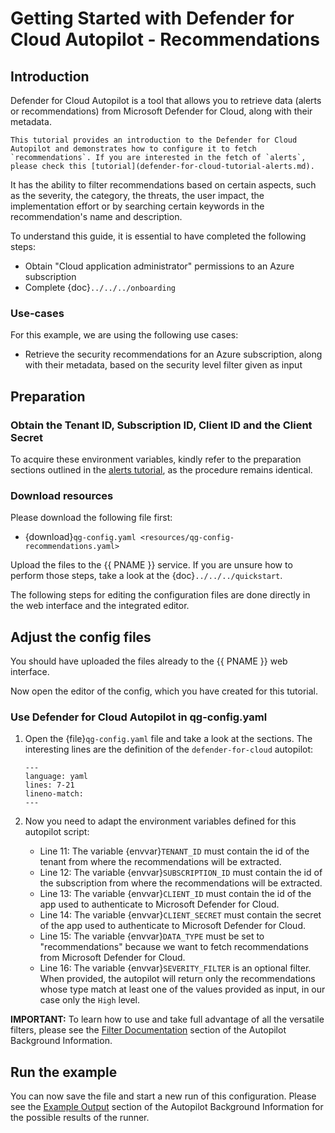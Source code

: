 <!--
SPDX-FileCopyrightText: 2024 grow platform GmbH

SPDX-License-Identifier: MIT
-->

# Getting Started with Defender for Cloud Autopilot - Recommendations

## Introduction

Defender for Cloud Autopilot is a tool that allows you to retrieve data (alerts or recommendations) from Microsoft Defender for Cloud, along with their metadata.

```{note}
This tutorial provides an introduction to the Defender for Cloud Autopilot and demonstrates how to configure it to fetch `recommendations`. If you are interested in the fetch of `alerts`, please check this [tutorial](defender-for-cloud-tutorial-alerts.md).
```

It has the ability to filter recommendations based on certain aspects, such as the severity, the category, the threats, the user impact, the implementation effort or by searching certain keywords in the recommendation's name and description.

To understand this guide, it is essential to have completed the following steps:

* Obtain "Cloud application administrator" permissions to an Azure subscription
* Complete {doc}`../../../onboarding`

### Use-cases

For this example, we are using the following use cases:

* Retrieve the security recommendations for an Azure subscription, along with their metadata, based on the security level filter given as input

## Preparation

### Obtain the Tenant ID, Subscription ID, Client ID and the Client Secret

To acquire these environment variables, kindly refer to the preparation sections outlined in the [alerts tutorial](defender-for-cloud-tutorial-alerts.md#preparation), as the procedure remains identical.

### Download resources

Please download the following file first:

* {download}`qg-config.yaml <resources/qg-config-recommendations.yaml>`

Upload the files to the {{ PNAME }} service. If you are unsure how to perform those steps, take a look at the {doc}`../../../quickstart`.

The following steps for editing the configuration files are done directly in the web interface and the integrated editor.

## Adjust the config files

You should have uploaded the files already to the {{ PNAME }} web interface.

Now open the editor of the config, which you have created for this tutorial.

### Use Defender for Cloud Autopilot in qg-config.yaml

1. Open the {file}`qg-config.yaml` file and take a look at the sections.
    The interesting lines are the definition of the `defender-for-cloud` autopilot:

    ```{literalinclude} resources/qg-config-recommendations.yaml
    ---
    language: yaml
    lines: 7-21
    lineno-match:
    ---
    ```

2. Now you need to adapt the environment variables defined for this autopilot script:

    * Line 11: The variable {envvar}`TENANT_ID` must contain the id of the tenant from where the recommendations will be extracted.
    * Line 12: The variable {envvar}`SUBSCRIPTION_ID` must contain the id of the subscription from where the recommendations will be extracted.
    * Line 13: The variable {envvar}`CLIENT_ID` must contain the id of the app used to authenticate to Microsoft Defender for Cloud.
    * Line 14: The variable {envvar}`CLIENT_SECRET` must contain the secret of the app used to authenticate to Microsoft Defender for Cloud.
    * Line 15: The variable {envvar}`DATA_TYPE` must be set to "recommendations" because we want to fetch recommendations from Microsoft Defender for Cloud.
    * Line 16: The variable {envvar}`SEVERITY_FILTER` is an optional filter. When provided, the autopilot will return only the recommendations whose type match at least one of the values provided as input, in our case only the `High` level.

**IMPORTANT:** To learn how to use and take full advantage of all the versatile filters, please see the [Filter Documentation](../reference/defender-for-cloud-reference.md#filter-documentation) section of the Autopilot Background Information.

## Run the example

You can now save the file and start a new run of this configuration.
Please see the [Example Output](../reference/defender-for-cloud-reference.md#example-output) section of the Autopilot Background Information for the possible results of the runner.
